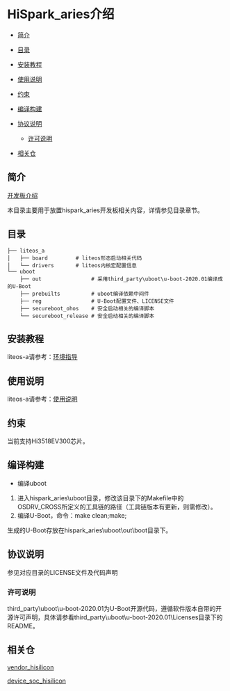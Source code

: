 # HiSpark\_aries介绍<a name="ZH-CN_TOPIC_0000001142448981"></a>

-   [简介](#section11660541593)
-   [目录](#section161941989596)
-   [安装教程](#section161941989597)
-   [使用说明](#section161941989598)
-   [约束](#section119744591305)
-   [编译构建](#section137768191623)
-   [协议说明](#section1312121216216)
    -   [许可说明](#section129654513264)

-   [相关仓](#section1371113476307)

## 简介<a name="section11660541593"></a>

[开发板介绍](https://gitee.com/openharmony/docs/blob/master/zh-cn/device-dev/quick-start/quickstart-lite-introduction-hi3518.md)

本目录主要用于放置hispark_aries开发板相关内容，详情参见目录章节。

## 目录<a name="section161941989596"></a>

```
├── liteos_a
│   ├── board         # liteos形态启动相关代码
│   └── drivers       # liteos内核宏配置信息
└── uboot
    ├── out                # 采用third_party\uboot\u-boot-2020.01编译成的U-Boot
    ├── prebuilts          # uboot编译依赖中间件
    ├── reg                # U-Boot配置文件、LICENSE文件
    ├── secureboot_ohos    # 安全启动相关的编译脚本
    └── secureboot_release # 安全启动相关的编译脚本
```

## 安装教程<a name="section161941989597"></a>

liteos-a请参考：[环境指导](https://gitee.com/openharmony/docs/blob/master/zh-cn/device-dev/quick-start/quickstart-lite-steps-hi3518-setting.md)

## 使用说明<a name="section161941989598"></a>

liteos-a请参考：[使用说明](https://gitee.com/openharmony/docs/blob/master/zh-cn/device-dev/quick-start/quickstart-lite-steps-hi3518.md)

## 约束<a name="section119744591305"></a>

当前支持Hi3518EV300芯片。

## 编译构建<a name="section137768191623"></a>

-   编译uboot

1.  进入hispark\_aries\\uboot目录，修改该目录下的Makefile中的OSDRV\_CROSS所定义的工具链的路径（工具链版本有更新，则需修改）。
2.  编译U-Boot，命令：make clean;make;

生成的U-Boot存放在hispark\_aries\\uboot\\out\\boot目录下。


## 协议说明<a name="section1312121216216"></a>

参见对应目录的LICENSE文件及代码声明

### 许可说明<a name="section129654513264"></a>

third\_party\\uboot\\u-boot-2020.01为U-Boot开源代码，遵循软件版本自带的开源许可声明，具体请参看third\_party\\uboot\\u-boot-2020.01\\Licenses目录下的README。

## 相关仓<a name="section1371113476307"></a>

[vendor_hisilicon](https://gitee.com/openharmony/vendor_hisilicon)

[device_soc_hisilicon](https://gitee.com/openharmony/device_soc_hisilicon)

